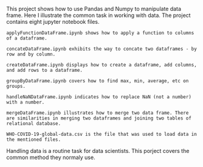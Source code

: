 This project shows how to use Pandas and Numpy to manipulate data frame. Here I illustrate the common task in working with data. The project contains eight jupyter notebook files.

    applyFunctionDataFrame.ipynb shows how to apply a function to columns of a dataframe.

    concateDataFrame.ipynb exhibits the way to concate two dataframes - by row and by column.

    createDataFrame.ipynb displays how to create a dataframe, add columns, and add rows to a dataframe.

    groupByDataFrame.ipynb covers how to find max, min, average, etc on groups.

    handleNaNDataFrame.ipynb indicates how to replace NaN (not a number) with a number.

    mergeDataFrame.ipynb illustrates how to merge two data frame. There are similarities in merging two dataframes and joining two tables of relational database.

    WHO-COVID-19-global-data.csv is the file that was used to load data in the mentioned files.

Handling data is a routine task for data scientists. This porject covers the common method they normaly use.